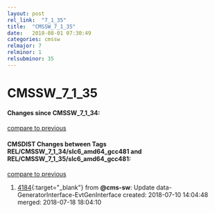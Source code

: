 ```yaml
---
layout: post
rel_link:  "7_1_35"
title:  "CMSSW_7_1_35"
date:   2018-08-01 07:30:49
categories: cmssw
relmajor: 7
relminor: 1
relsubminor: 35
---
```


# CMSSW_7_1_35
#### Changes since CMSSW_7_1_34:
[compare to previous](https://github.com/cms-sw/cmssw/compare/CMSSW_7_1_34...CMSSW_7_1_35)



#### CMSDIST Changes between Tags REL/CMSSW_7_1_34/slc6_amd64_gcc481 and REL/CMSSW_7_1_35/slc6_amd64_gcc481:
[compare to previous](https://github.com/cms-sw/cmsdist/compare/REL/CMSSW_7_1_34/slc6_amd64_gcc481...REL/CMSSW_7_1_35/slc6_amd64_gcc481)



1. [4184](http://github.com/cms-sw/cmsdist/pull/4184){:target="_blank"}  from **@cms-sw**: Update data-GeneratorInterface-EvtGenInterface created: 2018-07-10 14:04:48 merged: 2018-07-18 18:04:10

